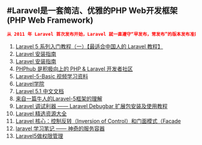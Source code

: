 #Laravel是一套简洁、优雅的PHP Web开发框架(PHP Web Framework)
---

```json
从 2011 年 Laravel 首次发布开始，Laravel 就一直遵守“早发布，常发布”的版本发布准则，这也是开源界常通常的做法。随着 Laravel 成为一个最流行 的 PHP 发框架，我们必须考虑大型企业和关键应用上对安全和版本稳定性的需求
```

1. [Laravel 5 系列入门教程（一）【最适合中国人的 Laravel 教程】](https://lvwenhan.com/laravel/432.html)
2. [Laravel 安装指南](http://laravel-china.org/docs/5.0)
3. [Laravel 安装指南](http://www.golaravel.com/laravel/docs/5.0/)
4. [PHPhub 是积极向上的 PHP & Laravel 开发者社区](https://phphub.org/)
5. [Laravel-5-Basic 视频学习资料](https://laravist.com/series/laravel-5-basic)
7. [Laravel学院](http://laravelacademy.org/)
8. [Laravel 5.1 中文文档](http://laravelacademy.org/laravel-docs-5_1)
9. [来自一篇牛人的Laravel-5框架的理解](https://www.insp.top/article/learn-laravel-letsbegin)
10. [Laravel 调试利器 —— Laravel Debugbar 扩展包安装及使用教程](http://laravelacademy.org/post/2774.html)
11. [Laravel 精选资源大全](https://github.com/nonfu/awesome-laravel)
12. [Laravel 核心：控制反转（Inversion of Control）和门面模式（Facade](http://yansu.org/2014/12/06/ioc-and-facade-in-laravel.html)
13. [laravel 学习笔记 —— 神奇的服务容器](https://www.insp.top/article/learn-laravel-container)
14. [Laravel5做权限管理](http://www.cnblogs.com/yjf512/p/4516435.html)
